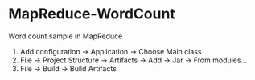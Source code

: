 # MapReduce-WordCount
Word count sample in MapReduce

1. Add configuration -> Application -> Choose Main class
2. File -> Project Structure -> Artifacts -> Add -> Jar -> From modules...
3. File -> Build -> Build Artifacts
